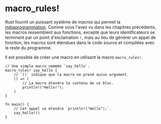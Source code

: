 # macro_rules!

Rust fournit un puissant système de macros qui permet la [métaprogrammation][metaprog]. Comme vous l'avez vu dans les chapitres précédents, les macros ressemblent aux fonctions, excepté que leurs identificateurs se terminent par un point d'exclamation `!`, mais au lieu de générer un appel de fonction, les macros sont étendues dans le code source et compilées avec le reste du programme.

Il est possible de créer une macro en utilisant la macro `macro_rules!`.

```rust,editable
// Une simple macro nommée `say_hello`.
macro_rules! say_hello {
    // `()` indique que la macro ne prend aucun argument.
    () => (
        // La macro étendra le contenu de ce bloc.
        println!("Hello!");
    )
}

fn main() {
    // Cet appel va étendre `println!("Hello");`.
    say_hello!()
}

```

[metaprog]: https://fr.wikipedia.org/wiki/M%C3%A9taprogrammation
